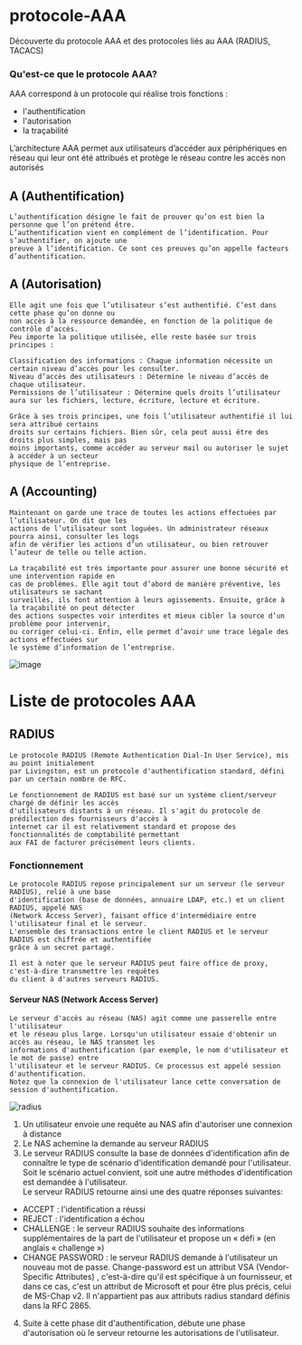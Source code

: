 # protocole-AAA
Découverte du protocole AAA et des protocoles liés au AAA (RADIUS, TACACS)


### Qu'est-ce que le protocole AAA?
AAA correspond à un protocole qui réalise trois fonctions :
* l'authentification
* l'autorisation
* la traçabilité

L’architecture AAA permet aux utilisateurs d’accéder aux périphériques en réseau qui leur ont été attribués et protège le réseau contre les accès non autorisés

## A (Authentification)

```
L’authentification désigne le fait de prouver qu’on est bien la personne que l’on prétend être.
L’authentification vient en complément de l’identification. Pour s’authentifier, on ajoute une
preuve à l’identification. Ce sont ces preuves qu’on appelle facteurs d’authentification.
```

## A (Autorisation)
```
Elle agit une fois que l’utilisateur s’est authentifié. C’est dans cette phase qu’on donne ou
non accès à la ressource demandée, en fonction de la politique de contrôle d’accès.
Peu importe la politique utilisée, elle reste basée sur trois principes :

Classification des informations : Chaque information nécessite un certain niveau d’accès pour les consulter.
Niveau d’accès des utilisateurs : Détermine le niveau d’accès de chaque utilisateur.
Permissions de l’utilisateur : Détermine quels droits l’utilisateur aura sur les fichiers, lecture, écriture, lecture et écriture.

Grâce à ses trois principes, une fois l’utilisateur authentifié il lui sera attribué certains
droits sur certains fichiers. Bien sûr, cela peut aussi être des droits plus simples, mais pas
moins importants, comme accéder au serveur mail ou autoriser le sujet à accéder à un secteur
physique de l’entreprise.
```

## A (Accounting)
```
Maintenant on garde une trace de toutes les actions effectuées par l’utilisateur. On dit que les
actions de l’utilisateur sont loguées. Un administrateur réseaux pourra ainsi, consulter les logs
afin de vérifier les actions d’un utilisateur, ou bien retrouver l’auteur de telle ou telle action.

La traçabilité est très importante pour assurer une bonne sécurité et une intervention rapide en
cas de problèmes. Elle agit tout d’abord de manière préventive, les utilisateurs se sachant
surveillés, ils font attention à leurs agissements. Ensuite, grâce à la traçabilité on peut détecter
des actions suspectes voir interdites et mieux cibler la source d’un problème pour intervenir,
ou corriger celui-ci. Enfin, elle permet d’avoir une trace légale des actions effectuées sur
le système d’information de l’entreprise.
```

![image](https://user-images.githubusercontent.com/83721477/165077387-439f3e5a-ca7d-4fdf-816f-e23f73e4faca.png)

# Liste de protocoles AAA
## RADIUS

```
Le protocole RADIUS (Remote Authentication Dial-In User Service), mis au point initialement
par Livingston, est un protocole d'authentification standard, défini par un certain nombre de RFC.

Le fonctionnement de RADIUS est basé sur un système client/serveur chargé de définir les accès
d'utilisateurs distants à un réseau. Il s'agit du protocole de prédilection des fournisseurs d'accès à
internet car il est relativement standard et propose des fonctionnalités de comptabilité permettant
aux FAI de facturer précisément leurs clients.
```

### Fonctionnement
```
Le protocole RADIUS repose principalement sur un serveur (le serveur RADIUS), relié à une base
d'identification (base de données, annuaire LDAP, etc.) et un client RADIUS, appelé NAS
(Network Access Server), faisant office d'intermédiaire entre l'utilisateur final et le serveur.
L'ensemble des transactions entre le client RADIUS et le serveur RADIUS est chiffrée et authentifiée
grâce à un secret partagé.

Il est à noter que le serveur RADIUS peut faire office de proxy, c'est-à-dire transmettre les requêtes
du client à d'autres serveurs RADIUS.
```
#### Serveur NAS (Network Access Server)
```
Le serveur d'accès au réseau (NAS) agit comme une passerelle entre l'utilisateur
et le réseau plus large. Lorsqu'un utilisateur essaie d'obtenir un accès au réseau, le NAS transmet les
informations d'authentification (par exemple, le nom d'utilisateur et le mot de passe) entre
l'utilisateur et le serveur RADIUS. Ce processus est appelé session d'authentification.
Notez que la connexion de l'utilisateur lance cette conversation de session d'authentification.
```


![radius](https://user-images.githubusercontent.com/83721477/165078509-7b656c0a-1402-4499-84f0-2ed21d5ec0cd.jpg)

1. Un utilisateur envoie une requête au NAS afin d'autoriser une connexion à distance
2. Le NAS achemine la demande au serveur RADIUS
3. Le serveur RADIUS consulte la base de données d'identification afin de connaître le type de scénario d'identification demandé pour l'utilisateur. Soit le scénario actuel convient, soit une autre méthodes d'identification est demandée à l'utilisateur. <br>
Le serveur RADIUS retourne ainsi une des quatre réponses suivantes:
* ACCEPT : l'identification a réussi
* REJECT : l'identification a échou
* CHALLENGE : le serveur RADIUS souhaite des informations supplémentaires de la part de l'utilisateur et propose un « défi » (en anglais « challenge ») 
* CHANGE PASSWORD : le serveur RADIUS demande à l'utilisateur un nouveau mot de passe. Change-password est un attribut VSA (Vendor-Specific Attributes) , c'est-à-dire qu'il est spécifique à un fournisseur, et dans ce cas, c'est un attribut de Microsoft et pour être plus précis, celui de MS-Chap v2. Il n'appartient pas aux attributs radius standard définis dans la RFC 2865.

4. Suite à cette phase dit d'authentification, débute une phase d'autorisation où le serveur retourne les autorisations de l'utilisateur.

